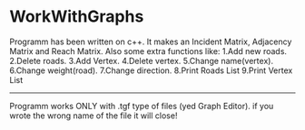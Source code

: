 # WorkWithGraphs
Programm has been written on c++. It makes an Incident Matrix, Adjacency Matrix and Reach Matrix. Also some extra functions like:
  1.Add new roads.
  2.Delete roads.
  3.Add Vertex.
  4.Delete vertex.
  5.Change name(vertex).
  6.Change weight(road).
  7.Change direction.
  8.Print Roads List
  9.Print Vertex List
  
----------------------------------------------------------------------
Programm works ONLY with .tgf type of files (yed Graph Editor). if you wrote the wrong name of the file it will close!
